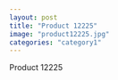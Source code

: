 ```yaml
---
layout: post
title: "Product 12225"
image: "product12225.jpg"
categories: "category1"
---
```

Product 12225
